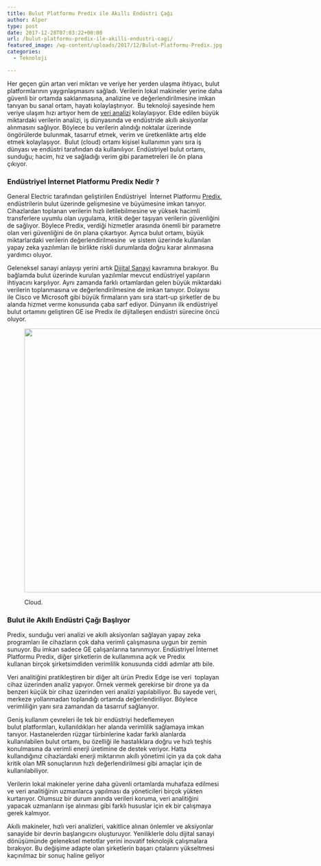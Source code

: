 ```yaml
---
title: Bulut Platformu Predix ile Akıllı Endüstri Çağı
author: Alper
type: post
date: 2017-12-28T07:03:22+00:00
url: /bulut-platformu-predix-ile-akilli-endustri-cagi/
featured_image: /wp-content/uploads/2017/12/Bulut-Platformu-Predix.jpg
categories:
  - Teknoloji

---
```

Her geçen gün artan veri miktarı ve veriye her yerden ulaşma ihtiyacı, bulut platformlarının yaygınlaşmasını sağladı. Verilerin lokal makineler yerine daha güvenli bir ortamda saklanmasına, analizine ve değerlendirilmesine imkan tanıyan bu sanal ortam, hayatı kolaylaştırıyor.  Bu teknoloji sayesinde hem veriye ulaşım hızı artıyor hem de <a href="https://geturkiyeblog.com/endustriyel-internet-buyuk-veri-operasyon-optimizasyonu/" target="_blank" rel="noopener" class="broken_link"><span class="s2">veri analizi</span></a> kolaylaşıyor. Elde edilen büyük miktardaki verilerin analizi, iş dünyasında ve endüstride akıllı aksiyonlar alınmasını sağlıyor. Böylece bu verilerin alındığı noktalar üzerinde öngörülerde bulunmak, tasarruf etmek, verim ve üretkenlikte artış elde etmek kolaylaşıyor.  Bulut (cloud) ortamı kişisel kullanımın yanı sıra iş dünyası ve endüstri tarafından da kullanılıyor. Endüstriyel bulut ortamı, sunduğu; hacim, hız ve sağladığı verim gibi parametreleri ile ön plana çıkıyor.

### **Endüstriyel İnternet Platformu Predix Nedir ?**

General Electric tarafından geliştirilen Endüstriyel<span class="Apple-converted-space">  </span>İnternet Platformu <a href="https://geturkiyeblog.com/dunyanin-ilk-endustriyel-bulut-ortami-predix-cloud/" target="_blank" rel="noopener"><span class="s2">Predix</span></a>, endüstrilerin bulut üzerinde gelişmesine ve büyümesine imkan tanıyor. Cihazlardan toplanan verilerin hızlı iletilebilmesine ve yüksek hacimli transferlere uyumlu olan uygulama, kritik değer taşıyan verilerin güvenliğini de sağlıyor. Böylece Predix, verdiği hizmetler arasında önemli bir parametre olan veri güvenliğini de ön plana çıkartıyor. Ayrıca bulut ortamı, büyük miktarlardaki verilerin değerlendirilmesine<span class="Apple-converted-space">  </span>ve sistem üzerinde kullanılan yapay zeka yazılımları ile birlikte riskli durumlarda doğru karar alınmasına yardımcı oluyor.

Geleneksel sanayi anlayışı yerini artık <a href="https://geturkiyeblog.com/dijital-sanayi/dijital-sanayi/" target="_blank" rel="noopener" class="broken_link"><span class="s2">Dijital Sanayi</span></a> kavramına bırakıyor. Bu bağlamda bulut üzerinde kurulan yazılımlar mevcut endüstriyel yapıların ihtiyacını karşılıyor. Aynı zamanda farklı ortamlardan gelen büyük miktardaki verilerin toplanmasına ve değerlendirilmesine de imkan tanıyor. Dolayısı ile Cisco ve Microsoft gibi büyük firmaların yanı sıra start-up şirketler de bu alanda hizmet verme konusunda çaba sarf ediyor. Dünyanın ilk endüstriyel bulut ortamını geliştiren GE ise Predix ile dijitalleşen endüstri sürecine öncü oluyor.<figure id="attachment_18422" aria-describedby="caption-attachment-18422" style="width: 950px" class="wp-caption alignnone">

[<img class="size-full wp-image-18422" src="https://www.murekkep.org/wp-content/uploads/2017/12/Bulut-Platformu-Predix.jpg" alt="" width="950" height="616" srcset="https://www.murekkep.org/wp-content/uploads/2017/12/Bulut-Platformu-Predix.jpg 950w, https://www.murekkep.org/wp-content/uploads/2017/12/Bulut-Platformu-Predix-300x195.jpg 300w, https://www.murekkep.org/wp-content/uploads/2017/12/Bulut-Platformu-Predix-768x498.jpg 768w" sizes="(max-width: 950px) 100vw, 950px" />][1]<figcaption id="caption-attachment-18422" class="wp-caption-text">Cloud.</figcaption></figure> 

### **Bulut ile Akıllı Endüstri Çağı Başlıyor**

Predix, sunduğu veri analizi ve akıllı aksiyonları sağlayan yapay zeka programları ile cihazların çok daha verimli çalışmasına uygun bir zemin sunuyor. Bu imkan sadece GE çalışanlarına tanınmıyor. Endüstriyel İnternet Platformu Predix, diğer şirketlerin de kullanımına açık ve Predix kullanan birçok şirketsimdiden verimlilik konusunda ciddi adımlar attı bile.

Veri analitiğini pratikleştiren bir diğer alt ürün Predix Edge ise veri  toplayan cihaz üzerinden analiz yapıyor. Örnek vermek gerekirse bir drone ya da benzeri küçük bir cihaz üzerinden veri analizi yapılabiliyor. Bu sayede veri, merkeze yollanmadan toplandığı ortamda değerlendiriliyor. Böylece verimliliğin yanı sıra zamandan da tasarruf sağlanıyor.

Geniş kullanım çevreleri ile tek bir endüstriyi hedeflemeyen bulut platformları, kullanıldıkları her alanda verimlilik sağlamaya imkan tanıyor. Hastanelerden rüzgar türbinlerine kadar farklı alanlarda kullanılabilen bulut ortamı, bu özelliği ile hastalıklara doğru ve hızlı teşhis konulmasına da verimli enerji üretimine de destek veriyor. Hatta kullandığınız cihazlardaki enerji miktarının akıllı yönetimi için ya da çok daha kritik olan MR sonuçlarının hızlı değerlendirilmesi gibi amaçlar için de kullanılabiliyor.

Verilerin lokal makineler yerine daha güvenli ortamlarda muhafaza edilmesi ve veri analitiğinin uzmanlarca yapılması da yöneticileri birçok yükten kurtarıyor. Olumsuz bir durum anında verileri koruma, veri analitiğini yapacak uzmanların işe alınması gibi farklı hususlar için ek bir çalışmaya gerek kalmıyor.

Akıllı makineler, hızlı veri analizleri, vakitlice alınan önlemler ve aksiyonlar sanayide bir devrin başlangıcını oluşturuyor. Yeniliklerle dolu dijital sanayi dönüşümünde geleneksel metotlar yerini inovatif teknolojik çalışmalara bırakıyor. Bu değişime adapte olan şirketlerin başarı çıtalarını yükseltmesi kaçınılmaz bir sonuç haline geliyor

 [1]: https://www.murekkep.org/wp-content/uploads/2017/12/Bulut-Platformu-Predix.jpg